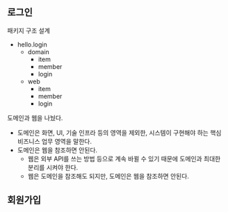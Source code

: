 ## 로그인

패키지 구조 설계

- hello.login
  - domain
    - item
    - member
    - login
  - web
    - item
    - member
    - login

도메인과 웹을 나눴다.

- 도메인은 화면, UI, 기술 인프라 등의 영역을 제외한, 시스템이 구현해야 하는 핵심 비즈니스 업무 영역을 말한다.
- 도메인은 웹을 참조하면 안된다.
  - 웹은 외부 API를 쓰는 방법 등으로 계속 바뀔 수 있기 때문에 도메인과 최대한 분리를 시켜야 한다.
  - 웹은 도메인을 참조해도 되지만, 도메인은 웹을 참조하면 안된다.

## 회원가입

